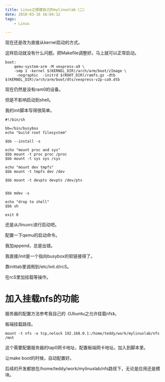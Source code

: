 ```yaml
---
title: Linux之搭建自己的mylinuxlab（二）
date: 2018-03-16 16:04:12
tags:
	- Linux

---
```




现在还是改为直接从kernel启动的方式。

这样启动就没有什么问题。把Makefile调整好。马上就可以正常启动。

```
boot:
	qemu-system-arm -M vexpress-a9 \
	-smp 1 -kernel $(KERNEL_DIR)/arch/arm/boot/zImage \
	 -nographic  -initrd $(ROOT_DIR)/ramfs.gz -dtb $(KERNEL_DIR)/arch/arm/boot/dts/vexpress-v2p-ca9.dtb
```

现在仍然是没有ram0的设备。

但是不影响启动到shell。

我的init脚本写得很简单。

```
#!/bin/sh

bb=/bin/busybox
echo "build root filesystem"

$bb --install -s

echo "mount proc and sys"
$bb mount -t proc proc /proc
$bb mount -t sys sys /sys

echo "mount dev tmpfs"
$bb mount -t tmpfs dev /dev

$bb mount -t devpts devpts /dev/pts


$bb mdev -s

echo "drop to shell"
$bb sh 

exit 0
```



还是从/linuxrc进行启动吧。

配置一下qemu的启动命令。

我加append，总是出错。

我直接/init是一个指向busybox的软链接得了。

靠inittab里调用到/etc/init.d/rcS。

在rcS里加挂载等操作。



# 加入挂载nfs的功能

服务器的配置方法参考我自己的《Ubuntu之允许挂载nfs》。

板端挂载路径。

```
mount -t nfs -o tcp,nolock 192.168.0.1:/home/teddy/work/mylinuxlab/nfs  /mnt
```

这个需要配置服务器的tap0网卡地址，配置板端网卡地址。加入到脚本里。

让make boot的时候，自动配置好。



后续的开发都放在/home/teddy/work/mylinuxlab/nfs路径下，无论是应用还是模块。



